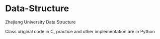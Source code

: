 # Data-Structure
Zhejiang University Data Structure

Class original code in C, practice and other implementation are in Python
